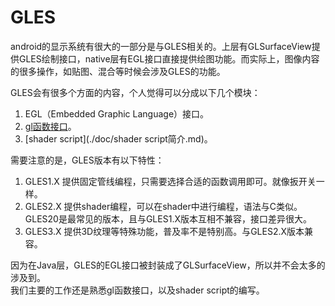 # GLES #

android的显示系统有很大的一部分是与GLES相关的。上层有GLSurfaceView提供GLES绘制接口，native层有EGL接口直接提供绘图功能。而实际上，图像内容的很多操作，如贴图、混合等时候会涉及GLES的功能。

GLES会有很多个方面的内容，个人觉得可以分成以下几个模块：
1. EGL（Embedded Graphic Language）接口。
2. [gl函数接口](./doc/gl函数接口简介.md)。
3. [shader script](./doc/shader script简介.md)。

需要注意的是，GLES版本有以下特性：
1. GLES1.X 提供固定管线编程，只需要选择合适的函数调用即可。就像扳开关一样。
2. GLES2.X 提供shader编程，可以在shader中进行编程，语法与C类似。GLES20是最常见的版本，且与GLES1.X版本互相不兼容，接口差异很大。
3. GLES3.X 提供3D纹理等特殊功能，普及率不是特别高。与GLES2.X版本兼容。

因为在Java层，GLES的EGL接口被封装成了GLSurfaceView，所以并不会太多的涉及到。  
我们主要的工作还是熟悉gl函数接口，以及shader script的编写。

